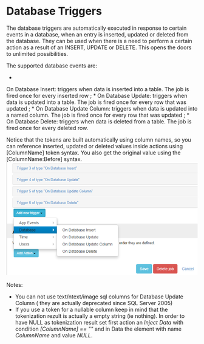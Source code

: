 # Database Triggers

The database triggers are automatically executed in response to certain events in a database, when an entry is inserted, updated or deleted from the database. They can be used when there is a need to perform a certain action as a result of an INSERT, UPDATE or DELETE. This opens the doors to unlimited possibilities.

The supported database events are:

* 
On Database Insert: triggers when data is inserted into a table. The job is fired once for every inserted row ; 
* 
On Database Update: triggers when data is updated into a table. The job is fired once for every row that was updated ;
* 
On Database Update Column: triggers when data is updated into a named column. The job is fired once for every row that was updated ;
* 
On Database Delete: triggers when data is deleted from a table. The job is fired once for every deleted row.

Notice that the tokens are built automatically using column names, so you can reference inserted, updated or deleted values inside actions using [ColumnName] token syntax. You also get the original value using the [ColumnName:Before] syntax.
![](database-triggers.png)

Notes:
* You can not use text/ntext/image sql columns for Database Update Column ( they are actually deprecated since SQL Server 2005)
* If you use a token for a nullable column keep in mind that the tokenization rezult is actually a empty string (ie nothing). In order to have NULL as tokenization result set first action an *Inject Data* with condition *[ColumnName] == ""* and in Data the element with name *ColumnName* and value *NULL*.
